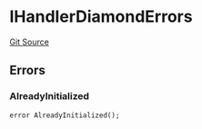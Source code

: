 # IHandlerDiamondErrors
[Git Source](https://github.com/thrackle-io/tron/blob/de69f371f7fd94a0b22f5a213d7ab3968548d9bf/src/common/IErrors.sol)


## Errors
### AlreadyInitialized

```solidity
error AlreadyInitialized();
```

